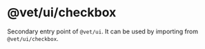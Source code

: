 # @vet/ui/checkbox

Secondary entry point of `@vet/ui`. It can be used by importing from `@vet/ui/checkbox`.
